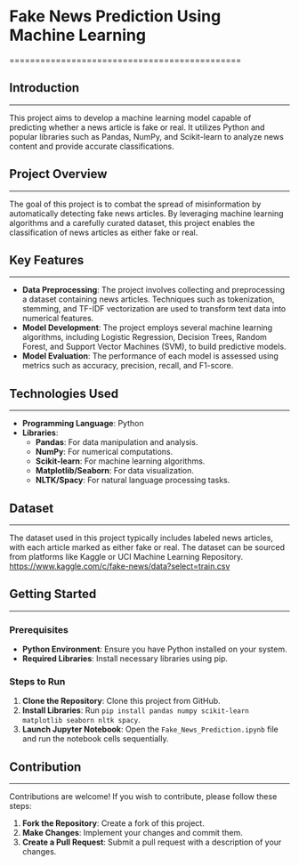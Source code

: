 
# Fake News Prediction Using Machine Learning
=============================================

## Introduction
------------

This project aims to develop a machine learning model capable of predicting whether a news article is fake or real. It utilizes Python and popular libraries such as Pandas, NumPy, and Scikit-learn to analyze news content and provide accurate classifications.

## Project Overview
-----------------

The goal of this project is to combat the spread of misinformation by automatically detecting fake news articles. By leveraging machine learning algorithms and a carefully curated dataset, this project enables the classification of news articles as either fake or real.

## Key Features
--------------

- **Data Preprocessing**: The project involves collecting and preprocessing a dataset containing news articles. Techniques such as tokenization, stemming, and TF-IDF vectorization are used to transform text data into numerical features.
- **Model Development**: The project employs several machine learning algorithms, including Logistic Regression, Decision Trees, Random Forest, and Support Vector Machines (SVM), to build predictive models.
- **Model Evaluation**: The performance of each model is assessed using metrics such as accuracy, precision, recall, and F1-score.

## Technologies Used
--------------------

- **Programming Language**: Python
- **Libraries**:
  - **Pandas**: For data manipulation and analysis.
  - **NumPy**: For numerical computations.
  - **Scikit-learn**: For machine learning algorithms.
  - **Matplotlib/Seaborn**: For data visualization.
  - **NLTK/Spacy**: For natural language processing tasks.

## Dataset
----------

The dataset used in this project typically includes labeled news articles, with each article marked as either fake or real. The dataset can be sourced from platforms like Kaggle or UCI Machine Learning Repository.
https://www.kaggle.com/c/fake-news/data?select=train.csv

## Getting Started
-----------------

### Prerequisites

- **Python Environment**: Ensure you have Python installed on your system.
- **Required Libraries**: Install necessary libraries using pip.

### Steps to Run

1. **Clone the Repository**: Clone this project from GitHub.
2. **Install Libraries**: Run `pip install pandas numpy scikit-learn matplotlib seaborn nltk spacy`.
3. **Launch Jupyter Notebook**: Open the `Fake_News_Prediction.ipynb` file and run the notebook cells sequentially.

## Contribution
--------------

Contributions are welcome! If you wish to contribute, please follow these steps:

1. **Fork the Repository**: Create a fork of this project.
2. **Make Changes**: Implement your changes and commit them.
3. **Create a Pull Request**: Submit a pull request with a description of your changes.
